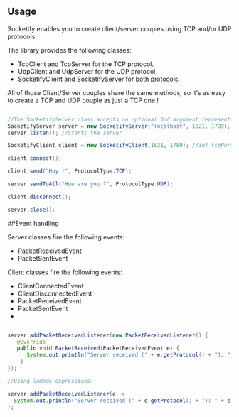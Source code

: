 ## Usage

Socketify enables you to create client/server couples using TCP and/or UDP protocols.

The library provides the following classes:
* TcpClient and TcpServer for the TCP protocol.
* UdpClient and UdpServer for the UDP protocol.
* SocketifyClient and SocketifyServer for both protocols.

All of those Client/Server couples share the same methods, so it's as easy to create a TCP and UDP couple as just a TCP one !

```java

//The SocketifyServer class accepts an optional 3rd argument representing the UDP port.
SocketifyServer server = new SocketifyServer("localhost", 1621, 1789); //String address, int tcpPort, int udpPort (optional)
server.listen(); //Starts the server

SocketifyClient client = new SocketifyClient(1621, 1789); //int tcpPort, int udpPort (optional)

client.connect();

client.send("Hoy !", ProtocolType.TCP);

server.sendToAll("How are you ?", ProtocolType.UDP);

client.disconnect();

server.close();

```

##Event handling

Server classes fire the following events:

* PacketReceivedEvent
* PacketSentEvent

Client classes fire the following events:

* ClientConnectedEvent
* ClientDisconnectedEvent
* PacketReceivedEvent
* PacketSentEvent
* 

```java

server.addPacketReceivedListener(new PacketReceivedListener() {
   @Override
   public void PacketReceived(PacketReceivedEvent e) {
      System.out.println("Server received (" + e.getProtocol() + "): " + e.getPacket() + " from " + e.getSenderId())
    }
});

//Using lambda expressions:

server.addPacketReceivedListener(e -> 
  System.out.println("Server received (" + e.getProtocol() + "): " + e.getPacket() + " from " + e.getSenderId())
);

```
